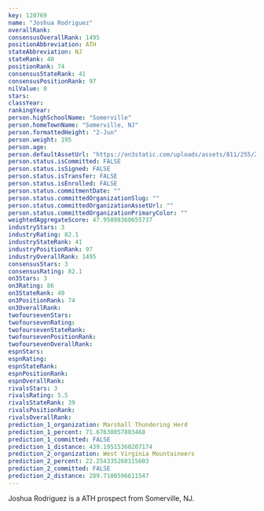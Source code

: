 ```yaml
---
key: 120769
name: "Joshua Rodriguez"
overallRank: 
consensusOverallRank: 1495
positionAbbreviation: ATH
stateAbbreviation: NJ
stateRank: 40
positionRank: 74
consensusStateRank: 41
consensusPositionRank: 97
nilValue: 0
stars: 
classYear: 
rankingYear: 
person.highSchoolName: "Somerville"
person.homeTownName: "Somerville, NJ"
person.formattedHeight: "2-Jun"
person.weight: 195
person.age: 
person.defaultAssetUrl: "https://on3static.com/uploads/assets/811/255/255811.png"
person.status.isCommitted: FALSE
person.status.isSigned: FALSE
person.status.isTransfer: FALSE
person.status.isEnrolled: FALSE
person.status.commitmentDate: ""
person.status.committedOrganizationSlug: ""
person.status.committedOrganizationAssetUrl: ""
person.status.committedOrganizationPrimaryColor: ""
weightedAggregateScore: 47.95098360655737
industryStars: 3
industryRating: 82.1
industryStateRank: 41
industryPositionRank: 97
industryOverallRank: 1495
consensusStars: 3
consensusRating: 82.1
on3Stars: 3
on3Rating: 86
on3StateRank: 40
on3PositionRank: 74
on3OverallRank: 
twofoursevenStars: 
twofoursevenRating: 
twofoursevenStateRank: 
twofoursevenPositionRank: 
twofoursevenOverallRank: 
espnStars: 
espnRating: 
espnStateRank: 
espnPositionRank: 
espnOverallRank: 
rivalsStars: 3
rivalsRating: 5.5
rivalsStateRank: 39
rivalsPositionRank: 
rivalsOverallRank: 
prediction_1_organization: Marshall Thundering Herd
prediction_1_percent: 71.67630057803468
prediction_1_committed: FALSE
prediction_1_distance: 439.19515360207174
prediction_2_organization: West Virginia Mountaineers
prediction_2_percent: 22.254335260115603
prediction_2_committed: FALSE
prediction_2_distance: 289.7100596611547
---
```

Joshua Rodriguez is a ATH prospect from Somerville, NJ.